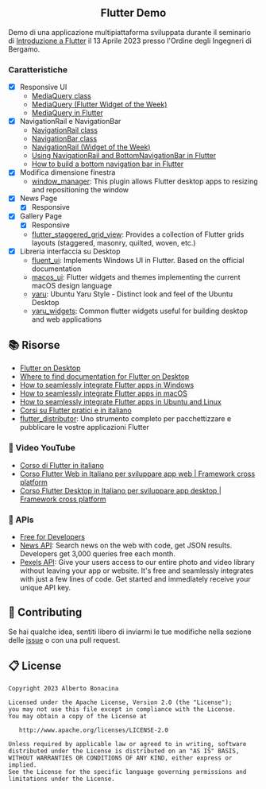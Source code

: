 <div align="center">
  <h2>Flutter Demo</h2>
</div>

Demo di una applicazione multipiattaforma sviluppata durante il seminario di [Introduzione a Flutter](https://www.isiformazione.it/ita/_V2.0_risultatiricerca.asp?apriModalEvento=true&apriModEvIdEdizione=1096&apriModEvCodOrdine=ING-BG&apriModEvTimeCheck=-1000) il 13 Aprile 2023 presso l'Ordine degli Ingegneri di Bergamo.

### Caratteristiche

* [X] Responsive UI
  * [MediaQuery class](https://api.flutter.dev/flutter/widgets/MediaQuery-class.html)
  * [MediaQuery (Flutter Widget of the Week)](https://www.youtube.com/watch?v=A3WrA4zAaPw)
  * [MediaQuery in Flutter](https://medium.com/flutter-community/mediaquery-in-flutter-4317d3fe3612)
* [X] NavigationRail e NavigationBar
  * [NavigationRail class](https://api.flutter.dev/flutter/material/NavigationRail-class.html)
  * [NavigationBar class](https://api.flutter.dev/flutter/material/NavigationBar-class.html)
  * [NavigationRail (Widget of the Week)](https://www.youtube.com/watch?v=y9xchtVTtqQ)
  * [Using NavigationRail and BottomNavigationBar in Flutter](https://www.kindacode.com/article/using-navigationrail-and-bottomnavigationbar-in-flutter/)
  * [How to build a bottom navigation bar in Flutter](https://blog.logrocket.com/how-to-build-a-bottom-navigation-bar-in-flutter/)
* [X] Modifica dimensione finestra 
  * [window_manager](https://pub.dev/packages/window_manager): This plugin allows Flutter desktop apps to resizing and repositioning the window
* [X] News Page
  * [X] Responsive
* [X] Gallery Page 
  * [X] Responsive
  * [flutter_staggered_grid_view](https://pub.dev/packages/flutter_staggered_grid_view): Provides a collection of Flutter grids layouts (staggered, masonry, quilted, woven, etc.)
* [X] Libreria interfaccia su Desktop
  * [fluent_ui](https://pub.dev/packages/fluent_ui): Implements Windows UI in Flutter. Based on the official documentation
  * [macos_ui](https://pub.dev/packages/macos_ui): Flutter widgets and themes implementing the current macOS design language
  * [yaru](https://pub.dev/packages/yaru): Ubuntu Yaru Style - Distinct look and feel of the Ubuntu Desktop
  * [yaru_widgets](https://pub.dev/packages/yaru_widgets): Common flutter widgets useful for building desktop and web applications

## 📚 Risorse

* [Flutter on Desktop](https://flutter.dev/multi-platform/desktop)
* [Where to find documentation for Flutter on Desktop](https://flutterondesktop.dev/where-to-find-documentation-for-flutter-on-desktop)
* [How to seamlessly integrate Flutter apps in Windows](https://flutterondesktop.dev/how-to-seamlessly-integrate-flutter-apps-in-windows)
* [How to seamlessly integrate Flutter apps in macOS](https://flutterondesktop.dev/how-to-seamlessly-integrate-flutter-apps-in-macos)
* [How to seamlessly integrate Flutter apps in Ubuntu and Linux](https://flutterondesktop.dev/how-to-seamlessly-integrate-flutter-apps-in-ubuntu-and-linux)
* [Corsi su Flutter pratici e in italiano](https://www.fudeo.it/#InternalCourses)
* [flutter_distributor](https://distributor.leanflutter.org/): Uno strumento completo per pacchettizzare e pubblicare le vostre applicazioni Flutter

### 🎥 Video YouTube

* [Corso di Flutter in italiano](https://www.youtube.com/playlist?list=PLRQ3fAbkE3MZcEUKbJEHdxEe63aEzvKAw)
* [Corso Flutter Web in Italiano per sviluppare app web | Framework cross platform](https://www.youtube.com/watch?v=7lBwVSo1_gg)
* [Corso Flutter Desktop in Italiano per sviluppare app desktop | Framework cross platform](https://www.youtube.com/watch?v=abitI1uRelw)


### 🐝 APIs

* [Free for Developers](https://free-for.dev/#/)
* [News API](https://newsapi.org/): Search news on the web with code, get JSON results. Developers get 3,000 queries free each month.
* [Pexels API](https://www.pexels.com/api/): Give your users access to our entire photo and video library without leaving your app or website. It's free and seamlessly integrates with just a few lines of code. Get started and immediately receive your unique API key.

## 💎 Contributing

Se hai qualche idea, sentiti libero di inviarmi le tue modifiche nella sezione delle [issue](https://github.com/polilluminato/multipiattaforma-flutter-oib-2023/issues) o con una pull request.

## 📋 License

```
Copyright 2023 Alberto Bonacina

Licensed under the Apache License, Version 2.0 (the "License");
you may not use this file except in compliance with the License.
You may obtain a copy of the License at

   http://www.apache.org/licenses/LICENSE-2.0

Unless required by applicable law or agreed to in writing, software
distributed under the License is distributed on an "AS IS" BASIS,
WITHOUT WARRANTIES OR CONDITIONS OF ANY KIND, either express or implied.
See the License for the specific language governing permissions and
limitations under the License.
```